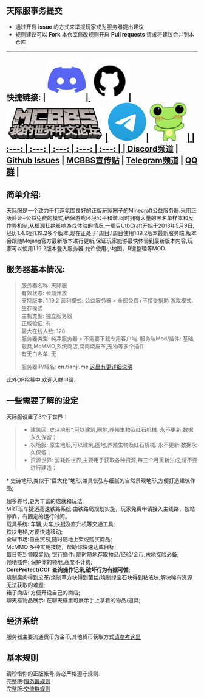 ## 天际服事务提交 ##
- 通过开启 **issue** 的方式来举报玩家或为服务器提出建议
- 规则建议可以 **Fork** 本仓库修改规则开启 **Pull requests** 请求将建议合并到本仓库

----
快捷链接:
| <a href="https://discord.gg/8xH2a3vbnH"/> <img src="/.github/icons/Discord.svg" width="100" height="100" />| <a href="https://github.com/YuanYuanOwO/Minecraft-Tianji-Server/issues"><img src="/.github/icons/Github.png" width="100" height="100" />|<a href="https://www.mcbbs.net/thread-1172334-1-1.html"><img src="/.github/icons/MCBBS.png" width="260" height="90" />|<a href="https://t.me/joinchat/FPQtiwy5htGgvwJi1HYcHQ"><img src="/.github/icons/Telegram.png" width="100" height="100" />|<a href="https://jq.qq.com/?_wv=1027&k=ZHIBqXTe"><img src="/.github/icons/server-icon.png" width="100" height="100" />|
| :---: | :---: | :---: | :---: | :---: |
| [**Discord频道**](https://discord.gg/bfefw2E) | [**Github Issues**](https://github.com/YuanYuanOwO/Minecraft-Tianji-Server/issues) | [**MCBBS宣传贴**](https://www.mcbbs.net/thread-1172334-1-1.html) | [**Telegram频道**](https://t.me/joinchat/FPQtiwy5htGgvwJi1HYcHQ) | [**QQ群**](https://jq.qq.com/?_wv=1027&k=ZHIBqXTe) |
----

简单介绍:  
----

天际服是一个致力于打造氛围良好的正版玩家圈子的Minecraft公益服务器.采用正版验证+公益免费的模式,确保游戏环境公平和谐.同时拥有大量的黑名单样本和反作弊机制,从根源杜绝影响游戏体验的情况.一周目UtbCraft开始于2013年5月9日,经历1.4.6到1.19.2多个版本,现在正处于1周目.1周目使用1.19.2版本最新服务端,版本会跟随Mojang官方最新版本进行更新,保证玩家能够最快体验到最新版本内容,玩家可以使用1.19.2版本登入服务器,允许使用小地图、R键整理等MOD.

服务器基本情况:  
----


>    服务器名称:	天际服  
>    有效状态:	长期开放  
>    支持版本:	1.19.2
>    营利模式:	公益服务器 » 全部免费+不接受捐助 
>    游戏模式:	生存模式  
>    主机类型:	独立服务器  
>    正版验证:	有  
>    最大在线人数:	128  
>    服务器类型:	纯净服务器 » 不需要下载专用客户端. 
>    服务端Mod/插件:	基础,载具,McMMO,系统商店,腐肉烧皮革,宠物等多个插件  
>    有无白名单:	无  
>      
>    服务器IP/域名:	**cn.tianji.me** [这里有更详细说明](https://github.com/YuanYuanOwO/Minecraft-Tianji-Server/wiki/%E5%88%97%E8%A1%A8#ip%E5%88%97%E8%A1%A8)  
  
此外OP招募中,欢迎入群申请.     
  
一些需要了解的设定  
----

天际服设置了3个子世界：  
 > * 建筑区: 史诗地形*,可以建筑,圈地,养殖生物及红石机械. 永不更新,数据永久保留；
 > * 农场服: 原生地形,可以建筑,圈地,养殖生物及红石机械. 永不更新,数据永久保留；
 > * 资源世界: 消耗性世界,主要用于获取各种资源,每三个月重新生成,请不要进行建造；
 
\* 史诗地形,类似于"巨大化"地形,兼具恢弘与细腻的自然景观地形,方便打造建筑作品;  

超多称号,更为丰富的成就和玩法;  
MRT班车捷运高速铁路系统:由铁路局规划实施，玩家免费申请接入主线路，按站停靠，有固定的运行时间。  
载具系统: 车辆,火车,快艇及直升机等交通工具;  
铁块电梯,方便快速移动;  
全球市场:自由贸易,随时随地上架或购买商品;  
McMMO:多种实用技能，帮助你快速达成目标;  
每日签到领取奖励; 
银行插件: 随时随地存取物品/经验/金币,末地探险必备;  
领地插件: 保护你的领地,高度不计费;  
**CoreProtect/COI: 查询操作记录,破坏行为有据可循;**  
烧制腐肉得到皮革/烧制草方块得到菌丝/烧制绿宝石块得到粘液块,解决稀有资源无法获取的难题;    
箱子商店: 方便开设自己的商店;  
聊天框物品展示: 在聊天框里可展示手上拿着的物品/道具;  
  
  
经济系统
-

服务器主要流通货币为金币,其他货币获取方式[请参考这里](https://github.com/YuanYuanOwO/Minecraft-Tianji-Server/wiki/%E7%BB%8F%E6%B5%8E%E7%B3%BB%E7%BB%9F)
  
  
基本规则  
----

请珍惜你的正版帐号,务必严格遵守规则.  
完整版:[服务器规则](/server-rule.md)  
完整版:[交流群规则](/group-rule.md)
